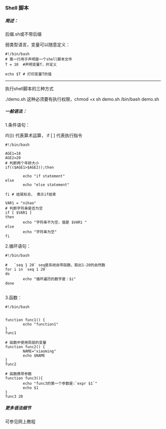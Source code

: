 ### Shell 脚本

##### 简述：

后缀.sh或不带后缀

弱类型语言，变量可以随意定义：

```shell
#!/bin/bash
# 第一行用于声明是一个shell脚本文件
T = 10  #声明变量T，并定义

echo $T # 打印变量T的值

```

---

执行shell脚本的三种方式

./demo.sh  这种必须要有执行权限，chmod +x
sh demo.sh
/bin/bash demo.sh

##### 一般语法：

1.条件语句：

 if(()) 代表算术运算，  if [  ] 代表执行指令

```shell
#!/bin/bash

AGE1=18
AGE2=20
# 判断两个年龄大小
if(($AGE1>$AGE2));then

        echo "if statement"
else
        echo "else statement"

fi # 结尾标志， 表示if结束

VAR1 = "nihao"
# 判断字符串是否为空
if [ $VAR1 ]
then
        echo "字符串不为空，值是 $VAR1 "
else
        echo "字符串为空"
fi
```



2.循环语句：

```shell
#!/bin/bash

#   `seq 1 20` seq是系统自带函数，取出1-20的自然数
for i in `seq 1 20`
do
        echo "循环遍历的数字是：$i"
done


```

3.函数：

```shell
#!/bin/bash


function func1() {
        echo "function1"
}
func1

# 函数中使用局部的变量
function func2() {
        NAME="xiaoming"
        echo $NAME
}
func2

# 函数携带参数
function func3(){
        echo "func3的第一个参数是:`expr $1`"
        echo $1
}
func3 20

```

##### 更多语法细节

可参见网上教程